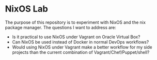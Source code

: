 # NixOS Lab

The purpose of this repository is to experiment with NixOS and the nix package manager. The questions I want to address are:

* Is it practical to use NixOS under Vagrant on Oracle Virtual Box?
* Can NixOS be used instead of Docker in normal DevOps workflows?
* Would using NixOS under Vagrant make a better workflow for my side projects than the current combination of Vagrant/Chef/Puppet/shell?

